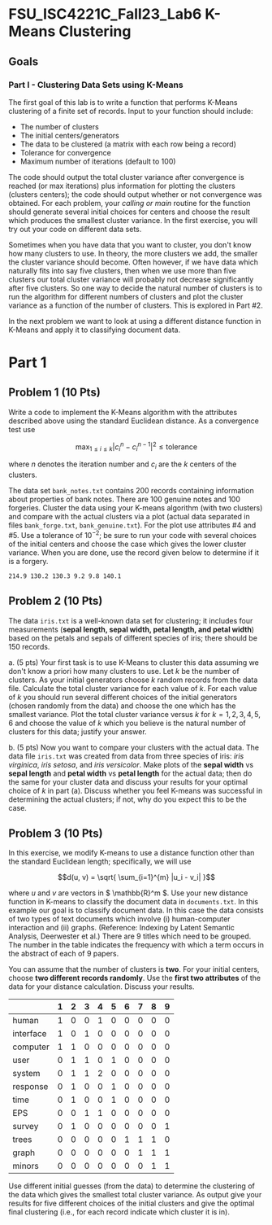 # FSU_ISC4221C_Fall23_Lab6  K-Means Clustering

## Goals

### Part I - Clustering Data Sets using K-Means

The first goal of this lab is to write a function that performs K-Means clustering of a finite set of records. Input to your function should include:

- The number of clusters
- The initial centers/generators
- The data to be clustered (a matrix with each row being a record)
- Tolerance for convergence
- Maximum number of iterations (default to 100)

The code should output the total cluster variance after convergence is reached (or max iterations)
 plus information for plotting the clusters (clusters centers); the code should output 
 whether or not convergence was obtained. 
For each problem, your *calling or main* routine for the function should generate several 
initial choices for centers and choose the result which produces the smallest cluster variance. 
In the first exercise, you will try out your code on different data sets.

Sometimes when you have data that you want to cluster, you don't know how many clusters to use. In theory, 
the more clusters we add, the smaller the cluster variance should become. Often however, if we have 
data which naturally fits into say five clusters, then when we use more than five clusters our total 
cluster variance will probably not decrease significantly after five clusters. So one way to decide 
the natural number of clusters is to run the algorithm for different numbers of clusters and plot 
the cluster variance as a function of the number of clusters. This is explored in Part #2.

In the next problem we want to look at using a different distance function in K-Means and apply it to classifying document data.

# Part 1

## Problem 1 (10 Pts) 
Write a code to implement the K-Means algorithm with the attributes described above using the standard Euclidean distance. As a convergence test use

$$\max_{1\leq i \leq k} |c_i^n - c_i^{n-1}|^2 \leq \text{tolerance}$$

where $n$ denotes the iteration number and $c_i$ are the $k$ centers of the clusters.

The data set `bank_notes.txt` contains 200 records containing information about properties of bank notes. 
There are 100 genuine notes and 100 forgeries. Cluster the data using your K-means algorithm (with two clusters) 
and compare with the actual clusters via a plot (actual data separated in files `bank_forge.txt`, 
`bank_genuine.txt`). For the plot use attributes #4 and #5. Use a tolerance of $10^{-2}$; be sure to run 
your code with several choices of the initial centers and choose the case which gives the lower 
cluster variance. When you are done, use the record given below to determine if it is a forgery.

```
214.9 130.2 130.3 9.2 9.8 140.1
```

## Problem 2 (10 Pts) 
The data `iris.txt` is a well-known data set for clustering; it includes four measurements (**sepal length, 
sepal width, petal length, and petal width**) based on the petals and sepals of different species 
of iris; there should be 150 records.

a. (5 pts)  Your first task is to use K-Means to cluster this data assuming we don't know a priori how 
many clusters to use. Let $k$ be the number of clusters. As your initial generators choose $k$ random 
records from the data file. Calculate the total cluster variance for each value of $k$. For each value
 of $k$ you should run several different choices of the initial generators (chosen randomly from the data) 
 and choose the one which has the smallest variance. Plot the total cluster variance versus 
 $k$ for $k = 1, 2, 3, 4, 5, 6$ and choose the value of $k$ which you believe is the natural
  number of clusters for this data; justify your answer.

b. (5 pts) Now you want to compare your clusters with the actual data. The data file `iris.txt` was created from data 
from three species of iris: *iris virginica*, *iris setosa*, and *iris versicolor*. Make plots of 
the **sepal width** vs **sepal length** and **petal width** vs **petal length** for the actual data; 
then do the same for your cluster data and discuss 
your results for your optimal choice of $k$ in part (a). Discuss whether you feel K-means 
was successful in determining the actual clusters; if not, why do you expect this to be the case.

## Problem 3 (10 Pts) 
In this exercise, we modify K-means to use a distance function other than the standard Euclidean length; specifically, we will use

$$d(u, v) = \sqrt{ \sum_{i=1}^{m} |u_i - v_i| }$$

where $u$ and $v$ are vectors in $ \mathbb{R}^m $. Use your new distance function in K-means to 
classify the document data in `documents.txt`.  In this example our goal is to classify document data. 
In this case the data consists of two types of text documents which involve (i) human-computer interaction and (ii) graphs. (Reference: Indexing by Latent Semantic Analysis, Deerwester et al.) There are 9 titles which need to be grouped. The number in the table indicates the frequency with which a term occurs in the abstract of each of 9 papers.

You can assume that the number of clusters is **two**. For 
your initial centers, choose **two different records randomly**. Use the **first two attributes** of the data 
for your distance calculation. Discuss your results.

| | 1 | 2 | 3 | 4 | 5 | 6 | 7 | 8 | 9 |  
|-|-|-|-|-|-|-|-|-|-|
|human|1|0|0|1|0|0|0|0|0|
|interface|1|0|1|0|0|0|0|0|0|
|computer|1|1|0|0|0|0|0|0|0|  
|user|0|1|1|0|1|0|0|0|0|
|system|0|1|1|2|0|0|0|0|0|
|response|0|1|0|0|1|0|0|0|0|
|time|0|1|0|0|1|0|0|0|0|
|EPS|0|0|1|1|0|0|0|0|0|
|survey|0|1|0|0|0|0|0|0|1|
|trees|0|0|0|0|0|1|1|1|0|
|graph|0|0|0|0|0|0|1|1|1|
|minors|0|0|0|0|0|0|0|1|1|

Use different initial guesses (from the data) to determine the clustering of the data which gives the smallest total cluster variance. As output give your results for five different choices of the initial clusters and give the optimal final clustering (i.e., for each record indicate which cluster it is in).